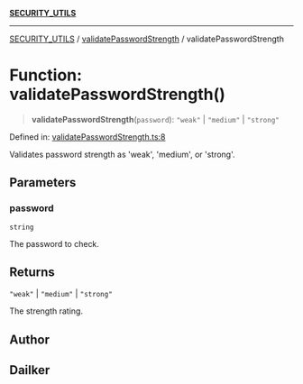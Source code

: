[**SECURITY_UTILS**](../../README.md)

***

[SECURITY_UTILS](../../README.md) / [validatePasswordStrength](../README.md) / validatePasswordStrength

# Function: validatePasswordStrength()

> **validatePasswordStrength**(`password`): `"weak"` \| `"medium"` \| `"strong"`

Defined in: [validatePasswordStrength.ts:8](https://github.com/dailker/everyutil/blob/26e2bb73429918cf0d08899e9efd90b82a42c92e/src/security/validatePasswordStrength.ts#L8)

Validates password strength as 'weak', 'medium', or 'strong'.

## Parameters

### password

`string`

The password to check.

## Returns

`"weak"` \| `"medium"` \| `"strong"`

The strength rating.

## Author

## Dailker
